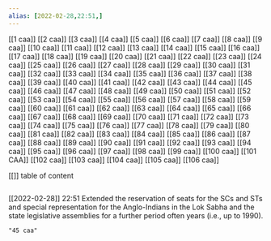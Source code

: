 ```yaml
---
alias: [2022-02-28,22:51,]
---
```

[[1 caa]] [[2 caa]] [[3 caa]] [[4 caa]] [[5 caa]] [[6 caa]] [[7 caa]] [[8 caa]] [[9 caa]] [[10 caa]] [[11 caa]] [[12 caa]] [[13 caa]] [[14 caa]] [[15 caa]] [[16 caa]] [[17 caa]] [[18 caa]] [[19 caa]] [[20 caa]]
[[21 caa]] [[22 caa]] [[23 caa]] [[24 caa]] [[25 caa]] [[26 caa]] [[27 caa]] [[28 caa]] [[29 caa]] [[30 caa]] [[31 caa]] [[32 caa]] [[33 caa]] [[34 caa]] [[35 caa]] [[36 caa]] [[37 caa]] [[38 caa]] [[39 caa]] [[40 caa]]
[[41 caa]] [[42 caa]] [[43 caa]] [[44 caa]] [[45 caa]] [[46 caa]] [[47 caa]] [[48 caa]] [[49 caa]] [[50 caa]] [[51 caa]] [[52 caa]] [[53 caa]] [[54 caa]] [[55 caa]] [[56 caa]] [[57 caa]] [[58 caa]] [[59 caa]] [[60 caa]]
[[61 caa]] [[62 caa]] [[63 caa]] [[64 caa]] [[65 caa]] [[66 caa]] [[67 caa]] [[68 caa]] [[69 caa]] [[70 caa]] [[71 caa]] [[72 caa]] [[73 caa]] [[74 caa]] [[75 caa]] [[76 caa]] [[77 caa]] [[78 caa]] [[79 caa]] [[80 caa]]
[[81 caa]] [[82 caa]] [[83 caa]] [[84 caa]] [[85 caa]] [[86 caa]] [[87 caa]] [[88 caa]] [[89 caa]] [[90 caa]] [[91 caa]] [[92 caa]] [[93 caa]] [[94 caa]] [[95 caa]] [[96 caa]] [[97 caa]] [[98 caa]] [[99 caa]] [[100 caa]]
[[101 CAA]] [[102 caa]] [[103 caa]] [[104 caa]] [[105 caa]] [[106 caa]]

[[]]
table of content
```toc
```

[[2022-02-28]] 22:51
Extended the reservation of seats for the SCs and STs and special representation for the Anglo-Indians in the Lok Sabha and the state legislative assemblies for a further period often years (i.e., up to 1990).
```query
"45 caa"
```